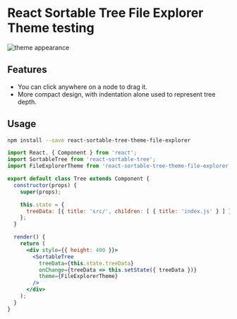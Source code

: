 # React Sortable Tree File Explorer Theme testing
![theme appearance](https://user-images.githubusercontent.com/4413963/32144463-a7de23e0-bcfc-11e7-8054-1a83d561261e.png)
## Features
* You can click anywhere on a node to drag it.
* More compact design, with indentation alone used to represent tree depth.

## Usage

```sh
npm install --save react-sortable-tree-theme-file-explorer
```

```jsx
import React, { Component } from 'react';
import SortableTree from 'react-sortable-tree';
import FileExplorerTheme from 'react-sortable-tree-theme-file-explorer';

export default class Tree extends Component {
  constructor(props) {
    super(props);

    this.state = {
      treeData: [{ title: 'src/', children: [ { title: 'index.js' } ] }],
    };
  }

  render() {
    return (
      <div style={{ height: 400 }}>
        <SortableTree
          treeData={this.state.treeData}
          onChange={treeData => this.setState({ treeData })}
          theme={FileExplorerTheme}
        />
      </div>
    );
  }
}
```
